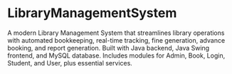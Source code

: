 # LibraryManagementSystem
A modern Library Management System that streamlines library operations with automated bookkeeping, real-time tracking, fine generation, advance booking, and report generation. Built with Java backend, Java Swing frontend, and MySQL database. Includes modules for Admin, Book, Login, Student, and User, plus essential services.
